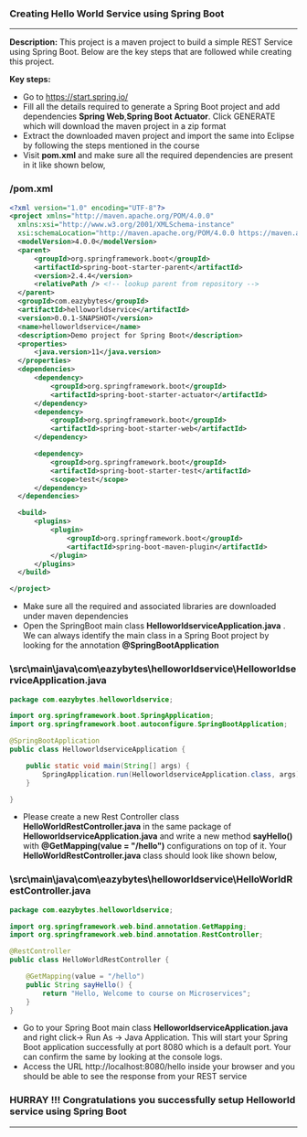 ### Creating Hello World Service using Spring Boot
---

**Description:** This project is a maven project to build a simple REST Service using Spring Boot. Below are the key steps that are followed while creating this project.

**Key steps:**
- Go to https://start.spring.io/
- Fill all the details required to generate a Spring Boot project and add dependencies **Spring Web**,**Spring Boot Actuator**. Click GENERATE which will download the maven project in a zip format
- Extract the downloaded maven project and import the same into Eclipse by following the steps mentioned in the course
- Visit **pom.xml** and make sure all the required dependencies are present in it like shown below,
### /pom.xml

  ```xml
  <?xml version="1.0" encoding="UTF-8"?>
<project xmlns="http://maven.apache.org/POM/4.0.0"
	xmlns:xsi="http://www.w3.org/2001/XMLSchema-instance"
	xsi:schemaLocation="http://maven.apache.org/POM/4.0.0 https://maven.apache.org/xsd/maven-4.0.0.xsd">
	<modelVersion>4.0.0</modelVersion>
	<parent>
		<groupId>org.springframework.boot</groupId>
		<artifactId>spring-boot-starter-parent</artifactId>
		<version>2.4.4</version>
		<relativePath /> <!-- lookup parent from repository -->
	</parent>
	<groupId>com.eazybytes</groupId>
	<artifactId>helloworldservice</artifactId>
	<version>0.0.1-SNAPSHOT</version>
	<name>helloworldservice</name>
	<description>Demo project for Spring Boot</description>
	<properties>
		<java.version>11</java.version>
	</properties>
	<dependencies>
		<dependency>
			<groupId>org.springframework.boot</groupId>
			<artifactId>spring-boot-starter-actuator</artifactId>
		</dependency>
		<dependency>
			<groupId>org.springframework.boot</groupId>
			<artifactId>spring-boot-starter-web</artifactId>
		</dependency>

		<dependency>
			<groupId>org.springframework.boot</groupId>
			<artifactId>spring-boot-starter-test</artifactId>
			<scope>test</scope>
		</dependency>
	</dependencies>

	<build>
		<plugins>
			<plugin>
				<groupId>org.springframework.boot</groupId>
				<artifactId>spring-boot-maven-plugin</artifactId>
			</plugin>
		</plugins>
	</build>

</project>
```	
-  Make sure all the required and associated libraries are downloaded under maven dependencies
-  Open the SpringBoot main class **HelloworldserviceApplication.java** . We can always identify the main class in a Spring Boot project by looking for the annotation **@SpringBootApplication**

### \src\main\java\com\eazybytes\helloworldservice\HelloworldserviceApplication.java

```java
package com.eazybytes.helloworldservice;

import org.springframework.boot.SpringApplication;
import org.springframework.boot.autoconfigure.SpringBootApplication;

@SpringBootApplication
public class HelloworldserviceApplication {

	public static void main(String[] args) {
		SpringApplication.run(HelloworldserviceApplication.class, args);
	}

}

```
-  Please create a new Rest Controller class **HelloWorldRestController.java** in the same package of **HelloworldserviceApplication.java** and write a new method **sayHello()** with **@GetMapping(value = "/hello")** configurations on top of it. Your **HelloWorldRestController.java** class should look like shown below,

### \src\main\java\com\eazybytes\helloworldservice\HelloWorldRestController.java

```java
package com.eazybytes.helloworldservice;

import org.springframework.web.bind.annotation.GetMapping;
import org.springframework.web.bind.annotation.RestController;

@RestController
public class HelloWorldRestController {

	@GetMapping(value = "/hello")
	public String sayHello() {
		return "Hello, Welcome to course on Microservices";
	}
}
```
-  Go to your Spring Boot main class **HelloworldserviceApplication.java** and right click-> Run As -> Java Application. This will start your Spring Boot application successfully at port 8080 which is a default port. Your can confirm the same by looking at the console logs.
-  Access the URL http://localhost:8080/hello inside your browser and you should be able to see the response from your REST service

### HURRAY !!! Congratulations you successfully setup Helloworld service using Spring Boot
---
